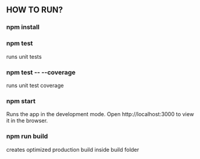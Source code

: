 ## HOW TO RUN?

### npm install

### npm test

runs unit tests

### npm test -- --coverage

runs unit test coverage

### npm start

Runs the app in the development mode.
Open http://localhost:3000 to view it in the browser.

### npm run build

creates optimized production build inside build folder
